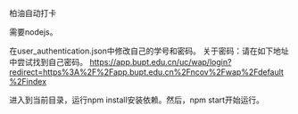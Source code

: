 柏油自动打卡

需要nodejs。

在user_authentication.json中修改自己的学号和密码。
关于密码：请在如下地址中尝试找到自己密码。
<https://app.bupt.edu.cn/uc/wap/login?redirect=https%3A%2F%2Fapp.bupt.edu.cn%2Fncov%2Fwap%2Fdefault%2Findex>

进入到当前目录，运行npm install安装依赖。然后，npm start开始运行。
